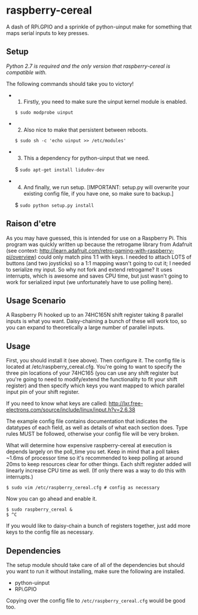 raspberry-cereal
================

A dash of RPi.GPIO and a sprinkle of python-uinput make for something that maps serial inputs to key presses.

Setup
-----
*Python 2.7 is required and the only version that raspberry-cereal is compatible with.*

The following commands should take you to victory!
- 1) Firstly, you need to make sure the uinput kernel module is enabled.

	```$ sudo modprobe uinput```

- 2) Also nice to make that persistent between reboots.

	```$ sudo sh -c 'echo uinput >> /etc/modules'```

- 3) This a dependency for python-uinput that we need.

	$ ```sudo apt-get install lidudev-dev```

- 4) And finally, we run setup. [IMPORTANT: setup.py will overwrite your existing config file, if you have one, so make sure to backup.]

	$ ```sudo python setup.py install```

Raison d'etre
-------------
As you may have guessed, this is intended for use on a Raspberry Pi.
This program was quickly written up because the retrogame library from Adafruit (see context: http://learn.adafruit.com/retro-gaming-with-raspberry-pi/overview) could only match pins 1:1 with keys. I needed to attach LOTS of buttons (and two joysticks) so a 1:1 mapping wasn't going to cut it; I needed to serialize my input.
So why not fork and extend retrogame? It uses interrupts, which is awesome and saves CPU time, but just wasn't going to work for serialized input (we unfortunately have to use polling here).

Usage Scenario
--------------
A Raspberry Pi hooked up to an 74HC165N shift register taking 8 parallel inputs is what you want. Daisy-chaining a bunch of these will work too, so you can expand to theoretically a large number of parallel inputs.

Usage
-----
First, you should install it (see above). Then configure it.
The config file is located at /etc/raspberry_cereal.cfg. You're going to want to specify the three pin locations of your 74HC165 (you can use any shift register but you're going to need to modify/extend the functionality to fit your shift register) and then specify which keys you want mapped to which parallel input pin of your shift register.

If you need to know what keys are called: http://lxr.free-electrons.com/source/include/linux/input.h?v=2.6.38

The example config file contains documentation that indicates the datatypes of each field, as well as details of what each section does. Type rules MUST be followed, otherwise your config file will be very broken.

What will determine how expensive raspberry-cereal at execution is depends largely on the poll_time you set. Keep in mind that a poll takes ~1.6ms of processor time so it's recommended to keep polling at around 20ms to keep resources clear for other things. Each shift register added will linearly increase CPU time as well. (If only there was a way to do this with interrupts.)

	$ sudo vim /etc/raspberry_cereal.cfg # config as necessary

Now you can go ahead and enable it.

	$ sudo raspberry_cereal &
	$ ^C

If you would like to daisy-chain a bunch of registers together, just add more keys to the config file as necessary.

Dependencies
------------
The setup module should take care of all of the dependencies but should you want to run it without installing, make sure the following are installed.
* python-uinput
* RPi.GPIO

Copying over the config file to ```/etc/raspberry_cereal.cfg``` would be good too.

